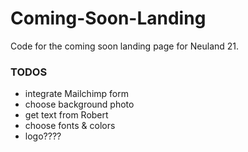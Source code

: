 # Coming-Soon-Landing
Code for the coming soon landing page for Neuland 21.

### TODOS
- integrate Mailchimp form
- choose background photo
- get text from Robert
- choose fonts & colors
- logo????